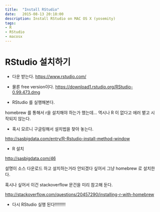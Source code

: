 ```yaml
---
title:  "Install RStudio"
date:   2015-08-13 20:18:00
description: Install RStudio on MAC OS X (yosemity)
tags: 
- R 
- RStudio 
- macosx
---
```


# RStudio 설치하기

* 다운 받는다. https://www.rstudio.com/
* 물론 free version이다. https://download1.rstudio.org/RStudio-0.99.473.dmg

* RStudio 를 실행해본다.

homebrew 를 통해서 r을 설치해야 하는가 했는데...
역시나 R 이 없다고 에러 뱉고 시작되지 않는다.

* 혹시 모르니 구글링해서 설치법을 찾아 놓는다.

http://sasbigdata.com/entry/R-Rstudio-install-method-window

* R 설치

http://sasbigdata.com/46

설명이 소스 다운로드 하고 설치하는거라 안되겠다 싶어서 그냥 homebrew 로 설치한다.

혹시나 싶어서 이건 stackoverflow 문건을 미리 참고해 둔다.

http://stackoverflow.com/questions/20457290/installing-r-with-homebrew

* 다시 RStudio 실행
된다!!!!!!!!!
